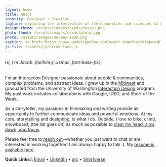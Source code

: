 ```yaml
---
layout: home
title: About
identity: Designer + Creative
tagline: exploring the intersection of the humanities and sciences to connect individuals, communities, and systems.
design-thumb: /assets/images/cards/design.png
photo-thumb: /assets/images/cards/photo.jpg
photo: /assets/images/me-may-2020.png
caption: <a href="https://www.uwdesignshow.com/apart-together/disposable-camera-connection">Shot on Film</a>, circa May 2020
js-file: /assets/js/arrow-fade.js
---
```


###### Hi, I'm Jacob. _(he/him)_{:.xsmall .font-base-fix}

I'm an Interaction Designer passionate about people & communities, complex problems, and abstract ideas. I grew up in the [Midwest](https://en.wikipedia.org/wiki/Northbrook,_Illinois) and graduated from the University of Washington [Interaction Design](https://art.washington.edu/design/interaction-design-bdes) program. 
My past work includes collaborations with Google, IDEO, and Short of the Week.

As a storyteller, my passions in filmmaking and writing provide an opportunity to further communicate ideas and powerful emotions. At my core, storytelling and designing, is what I do. Outside, I love to bike, climb, snowboard, (the list goes on) as much as possible to [clear my head, slow down, and focus](https://web.stanford.edu/~cbross/Ecospeak/wildernessletter.html).



Please feel free to [reach out](ma&#105;lt&#111;&#58;j&#37;40j%65&#108;&#37;69a&#115;&#46;%6&#68;&#37;6&#53;)—whether you just want to chat or are interested in working together! I am always happy to talk :). My [resume is available here](/assets/Elias_Resume_2023.pdf).

**Quick Links:**\\
[Email](ma&#105;lt&#111;&#58;j&#37;40j%65&#108;&#37;69a&#115;&#46;%6&#68;&#37;6&#53;) • [LinkedIn](https://www.linkedin.com/in/jacobelias/) • [arc](https://arc.jelias.me) • [Shortverse](https://shortverse.com)


